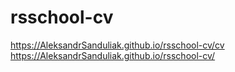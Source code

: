 # rsschool-cv
https://AleksandrSanduliak.github.io/rsschool-cv/cv
https://AleksandrSanduliak.github.io/rsschool-cv/

